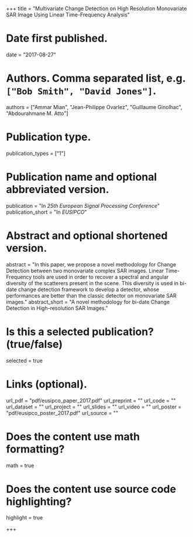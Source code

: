 +++
title = "Multivariate Change Detection on High Resolution Monovariate SAR Image Using Linear Time-Frequency Analysis"

# Date first published.
date = "2017-08-27"

# Authors. Comma separated list, e.g. `["Bob Smith", "David Jones"]`.
authors = ["Ammar Mian", "Jean-Philippe Ovarlez", "Guillaume Ginolhac", "Abdourahmane M. Atto"]

# Publication type.
publication_types = ["1"]

# Publication name and optional abbreviated version.
publication = "In *25th European Signal Processing Conference*"
publication_short = "In *EUSIPCO*"

# Abstract and optional shortened version.
abstract = "In this paper, we propose a novel methodology for Change Detection between two monovariate complex SAR images. Linear Time-Frequency tools are used in order to recover a spectral and angular diversity of the scatterers present in the scene. This diversity is used in bi-date change detection framework to develop a detector, whose performances are better than the classic detector on monovariate SAR images."
abstract_short = "A novel methodology for bi-date Change Detection in High-resolution SAR Images."

# Is this a selected publication? (true/false)
selected = true

# Links (optional).
url_pdf = "pdf/eusipco_paper_2017.pdf"
url_preprint = ""
url_code = ""
url_dataset = ""
url_project = ""
url_slides = ""
url_video = ""
url_poster = "pdf/eusipco_poster_2017.pdf"
url_source = ""



# Does the content use math formatting?
math = true

# Does the content use source code highlighting?
highlight = true


+++